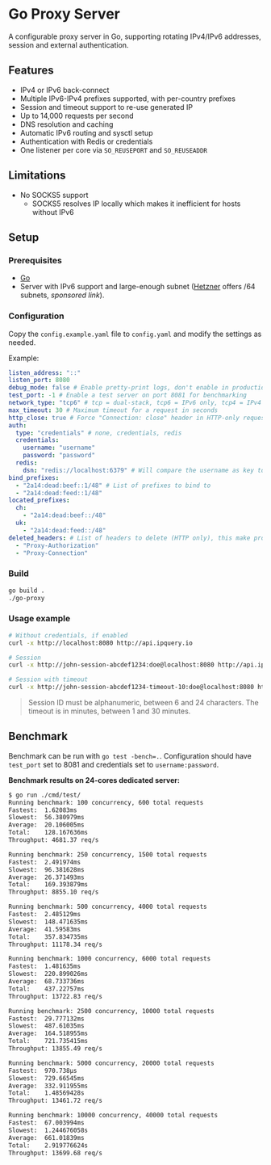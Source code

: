 # Go Proxy Server

A configurable proxy server in Go, supporting rotating IPv4/IPv6 addresses, session and external authentication.

## Features

- IPv4 or IPv6 back-connect
- Multiple IPv6-IPv4 prefixes supported, with per-country prefixes
- Session and timeout support to re-use generated IP
- Up to 14,000 requests per second
- DNS resolution and caching
- Automatic IPv6 routing and sysctl setup
- Authentication with Redis or credentials
- One listener per core via `SO_REUSEPORT` and `SO_REUSEADDR`

## Limitations

- No SOCKS5 support
  - SOCKS5 resolves IP locally which makes it inefficient for hosts without IPv6

## Setup

### Prerequisites

- [Go](https://golang.org/dl/)
- Server with IPv6 support and large-enough subnet ([Hetzner](https://hetzner.cloud/?ref=BV2rohR8OBWQ) offers /64 subnets, *sponsored link*).

### Configuration

Copy the `config.example.yaml` file to `config.yaml` and modify the settings as needed.

Example:
```yaml
listen_address: "::"
listen_port: 8080
debug_mode: false # Enable pretty-print logs, don't enable in production
test_port: -1 # Enable a test server on port 8081 for benchmarking
network_type: "tcp6" # tcp = dual-stack, tcp6 = IPv6 only, tcp4 = IPv4 only
max_timeout: 30 # Maximum timeout for a request in seconds
http_close: true # Force "Connection: close" header in HTTP-only requests (faster)
auth:
  type: "credentials" # none, credentials, redis
  credentials:
    username: "username"
    password: "password"
  redis:
    dsn: "redis://localhost:6379" # Will compare the username as key to the password
bind_prefixes:
  - "2a14:dead:beef::1/48" # List of prefixes to bind to
  - "2a14:dead:feed::1/48"
located_prefixes:
  ch:
    - "2a14:dead:beef::/48"
  uk:
    - "2a14:dead:feed::/48"
deleted_headers: # List of headers to delete (HTTP only), this make proxy anonymous
  - "Proxy-Authorization"
  - "Proxy-Connection"
```

### Build

```bash
go build .
./go-proxy
```

### Usage example

```bash
# Without credentials, if enabled
curl -x http://localhost:8080 http://api.ipquery.io

# Session
curl -x http://john-session-abcdef1234:doe@localhost:8080 http://api.ipquery.io

# Session with timeout
curl -x http://john-session-abcdef1234-timeout-10:doe@localhost:8080 http://api.ipquery.io
```

> Session ID must be alphanumeric, between 6 and 24 characters.
> The timeout is in minutes, between 1 and 30 minutes.

## Benchmark

Benchmark can be run with `go test -bench=.`. Configuration should have `test_port` set to 8081 and credentials
set to `username:password`.

**Benchmark results on 24-cores dedicated server:**
```sh
$ go run ./cmd/test/
Running benchmark: 100 concurrency, 600 total requests
Fastest:  1.62083ms
Slowest:  56.380979ms
Average:  20.106005ms
Total:    128.167636ms
Throughput: 4681.37 req/s

Running benchmark: 250 concurrency, 1500 total requests
Fastest:  2.491974ms
Slowest:  96.381628ms
Average:  26.371493ms
Total:    169.393879ms
Throughput: 8855.10 req/s

Running benchmark: 500 concurrency, 4000 total requests
Fastest:  2.485129ms
Slowest:  148.471635ms
Average:  41.59583ms
Total:    357.834735ms
Throughput: 11178.34 req/s

Running benchmark: 1000 concurrency, 6000 total requests
Fastest:  1.481635ms
Slowest:  220.899026ms
Average:  68.733736ms
Total:    437.22757ms
Throughput: 13722.83 req/s

Running benchmark: 2500 concurrency, 10000 total requests
Fastest:  29.777132ms
Slowest:  487.61035ms
Average:  164.518955ms
Total:    721.735415ms
Throughput: 13855.49 req/s

Running benchmark: 5000 concurrency, 20000 total requests
Fastest:  970.738µs
Slowest:  729.66545ms
Average:  332.911955ms
Total:    1.48569428s
Throughput: 13461.72 req/s

Running benchmark: 10000 concurrency, 40000 total requests
Fastest:  67.003994ms
Slowest:  1.244676058s
Average:  661.01839ms
Total:    2.919776624s
Throughput: 13699.68 req/s
```
